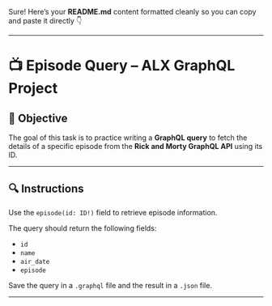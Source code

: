 Sure! Here’s your **README.md** content formatted cleanly so you can copy and paste it directly 👇

---

# 📺 Episode Query – ALX GraphQL Project

## 🧠 Objective

The goal of this task is to practice writing a **GraphQL query** to fetch the details of a specific episode from the **Rick and Morty GraphQL API** using its ID.

---

## 🔍 Instructions

Use the `episode(id: ID!)` field to retrieve episode information.

The query should return the following fields:

- `id`
- `name`
- `air_date`
- `episode`

Save the query in a `.graphql` file and the result in a `.json` file.

---
